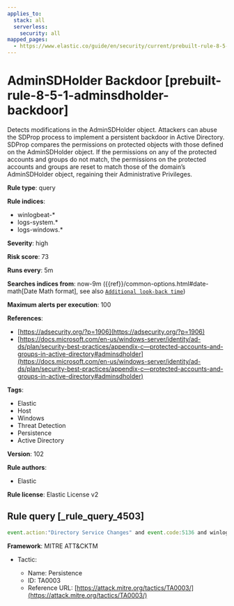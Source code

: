 ```yaml
---
applies_to:
  stack: all
  serverless:
    security: all
mapped_pages:
  - https://www.elastic.co/guide/en/security/current/prebuilt-rule-8-5-1-adminsdholder-backdoor.html
---
```


# AdminSDHolder Backdoor [prebuilt-rule-8-5-1-adminsdholder-backdoor]

Detects modifications in the AdminSDHolder object. Attackers can abuse the SDProp process to implement a persistent backdoor in Active Directory. SDProp compares the permissions on protected objects with those defined on the AdminSDHolder object. If the permissions on any of the protected accounts and groups do not match, the permissions on the protected accounts and groups are reset to match those of the domain’s AdminSDHolder object, regaining their Administrative Privileges.

**Rule type**: query

**Rule indices**:

* winlogbeat-*
* logs-system.*
* logs-windows.*

**Severity**: high

**Risk score**: 73

**Runs every**: 5m

**Searches indices from**: now-9m ({{ref}}/common-options.html#date-math[Date Math format], see also [`Additional look-back time`](docs-content://solutions/security/detect-and-alert/create-detection-rule.md#rule-schedule))

**Maximum alerts per execution**: 100

**References**:

* [https://adsecurity.org/?p=1906](https://adsecurity.org/?p=1906)
* [https://docs.microsoft.com/en-us/windows-server/identity/ad-ds/plan/security-best-practices/appendix-c—​protected-accounts-and-groups-in-active-directory#adminsdholder](https://docs.microsoft.com/en-us/windows-server/identity/ad-ds/plan/security-best-practices/appendix-c—​protected-accounts-and-groups-in-active-directory#adminsdholder)

**Tags**:

* Elastic
* Host
* Windows
* Threat Detection
* Persistence
* Active Directory

**Version**: 102

**Rule authors**:

* Elastic

**Rule license**: Elastic License v2

## Rule query [_rule_query_4503]

```js
event.action:"Directory Service Changes" and event.code:5136 and winlog.event_data.ObjectDN:CN=AdminSDHolder,CN=System*
```

**Framework**: MITRE ATT&CKTM

* Tactic:

    * Name: Persistence
    * ID: TA0003
    * Reference URL: [https://attack.mitre.org/tactics/TA0003/](https://attack.mitre.org/tactics/TA0003/)



